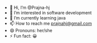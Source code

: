 - 👋 Hi, I’m @Prajna-hj
- 👀 I’m interested in software development 
- 🌱 I’m currently learning java
- 📫 How to reach me prajnahj@gmail.com
- 😄 Pronouns: her/she
- ⚡ Fun fact: 😀 

<!---
Prajna-hj/Prajna-hj is a ✨ special ✨ repository because its `README.md` (this file) appears on your GitHub profile.
You can click the Preview link to take a look at your changes.
--->
